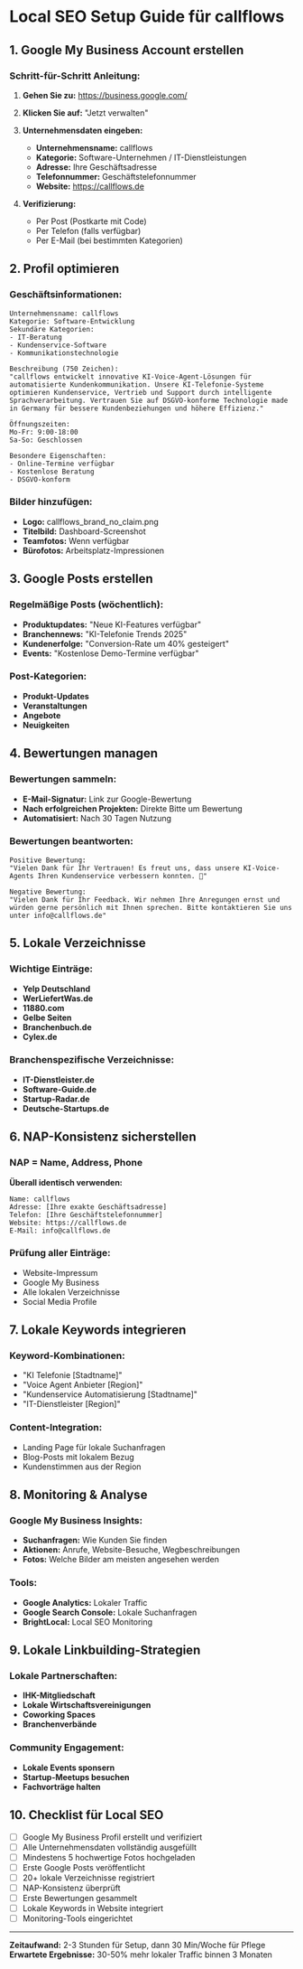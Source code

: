 # Local SEO Setup Guide für callflows

## 1. Google My Business Account erstellen

### Schritt-für-Schritt Anleitung:

1. **Gehen Sie zu:** https://business.google.com/
2. **Klicken Sie auf:** "Jetzt verwalten"
3. **Unternehmensdaten eingeben:**
   - **Unternehmensname:** callflows
   - **Kategorie:** Software-Unternehmen / IT-Dienstleistungen
   - **Adresse:** Ihre Geschäftsadresse
   - **Telefonnummer:** Geschäftstelefonnummer
   - **Website:** https://callflows.de

4. **Verifizierung:**
   - Per Post (Postkarte mit Code)
   - Per Telefon (falls verfügbar)
   - Per E-Mail (bei bestimmten Kategorien)

## 2. Profil optimieren

### Geschäftsinformationen:
```
Unternehmensname: callflows
Kategorie: Software-Entwicklung
Sekundäre Kategorien: 
- IT-Beratung
- Kundenservice-Software
- Kommunikationstechnologie

Beschreibung (750 Zeichen):
"callflows entwickelt innovative KI-Voice-Agent-Lösungen für automatisierte Kundenkommunikation. Unsere KI-Telefonie-Systeme optimieren Kundenservice, Vertrieb und Support durch intelligente Sprachverarbeitung. Vertrauen Sie auf DSGVO-konforme Technologie made in Germany für bessere Kundenbeziehungen und höhere Effizienz."

Öffnungszeiten:
Mo-Fr: 9:00-18:00
Sa-So: Geschlossen

Besondere Eigenschaften:
- Online-Termine verfügbar
- Kostenlose Beratung
- DSGVO-konform
```

### Bilder hinzufügen:
- **Logo:** callflows_brand_no_claim.png
- **Titelbild:** Dashboard-Screenshot
- **Teamfotos:** Wenn verfügbar
- **Bürofotos:** Arbeitsplatz-Impressionen

## 3. Google Posts erstellen

### Regelmäßige Posts (wöchentlich):
- **Produktupdates:** "Neue KI-Features verfügbar"
- **Branchennews:** "KI-Telefonie Trends 2025"
- **Kundenerfolge:** "Conversion-Rate um 40% gesteigert"
- **Events:** "Kostenlose Demo-Termine verfügbar"

### Post-Kategorien:
- **Produkt-Updates**
- **Veranstaltungen**
- **Angebote**
- **Neuigkeiten**

## 4. Bewertungen managen

### Bewertungen sammeln:
- **E-Mail-Signatur:** Link zur Google-Bewertung
- **Nach erfolgreichen Projekten:** Direkte Bitte um Bewertung
- **Automatisiert:** Nach 30 Tagen Nutzung

### Bewertungen beantworten:
```
Positive Bewertung:
"Vielen Dank für Ihr Vertrauen! Es freut uns, dass unsere KI-Voice-Agents Ihren Kundenservice verbessern konnten. 🤖"

Negative Bewertung:
"Vielen Dank für Ihr Feedback. Wir nehmen Ihre Anregungen ernst und würden gerne persönlich mit Ihnen sprechen. Bitte kontaktieren Sie uns unter info@callflows.de"
```

## 5. Lokale Verzeichnisse

### Wichtige Einträge:
- **Yelp Deutschland**
- **WerLiefertWas.de**
- **11880.com**
- **Gelbe Seiten**
- **Branchenbuch.de**
- **Cylex.de**

### Branchenspezifische Verzeichnisse:
- **IT-Dienstleister.de**
- **Software-Guide.de**
- **Startup-Radar.de**
- **Deutsche-Startups.de**

## 6. NAP-Konsistenz sicherstellen

### NAP = Name, Address, Phone
**Überall identisch verwenden:**
```
Name: callflows
Adresse: [Ihre exakte Geschäftsadresse]
Telefon: [Ihre Geschäftstelefonnummer]
Website: https://callflows.de
E-Mail: info@callflows.de
```

### Prüfung aller Einträge:
- Website-Impressum
- Google My Business
- Alle lokalen Verzeichnisse
- Social Media Profile

## 7. Lokale Keywords integrieren

### Keyword-Kombinationen:
- "KI Telefonie [Stadtname]"
- "Voice Agent Anbieter [Region]"
- "Kundenservice Automatisierung [Stadtname]"
- "IT-Dienstleister [Region]"

### Content-Integration:
- Landing Page für lokale Suchanfragen
- Blog-Posts mit lokalem Bezug
- Kundenstimmen aus der Region

## 8. Monitoring & Analyse

### Google My Business Insights:
- **Suchanfragen:** Wie Kunden Sie finden
- **Aktionen:** Anrufe, Website-Besuche, Wegbeschreibungen
- **Fotos:** Welche Bilder am meisten angesehen werden

### Tools:
- **Google Analytics:** Lokaler Traffic
- **Google Search Console:** Lokale Suchanfragen
- **BrightLocal:** Local SEO Monitoring

## 9. Lokale Linkbuilding-Strategien

### Lokale Partnerschaften:
- **IHK-Mitgliedschaft**
- **Lokale Wirtschaftsvereinigungen**
- **Coworking Spaces**
- **Branchenverbände**

### Community Engagement:
- **Lokale Events sponsern**
- **Startup-Meetups besuchen**
- **Fachvorträge halten**

## 10. Checklist für Local SEO

- [ ] Google My Business Profil erstellt und verifiziert
- [ ] Alle Unternehmensdaten vollständig ausgefüllt
- [ ] Mindestens 5 hochwertige Fotos hochgeladen
- [ ] Erste Google Posts veröffentlicht
- [ ] 20+ lokale Verzeichnisse registriert
- [ ] NAP-Konsistenz überprüft
- [ ] Erste Bewertungen gesammelt
- [ ] Lokale Keywords in Website integriert
- [ ] Monitoring-Tools eingerichtet

---

**Zeitaufwand:** 2-3 Stunden für Setup, dann 30 Min/Woche für Pflege
**Erwartete Ergebnisse:** 30-50% mehr lokaler Traffic binnen 3 Monaten 